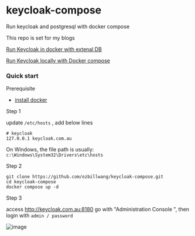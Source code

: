 # keycloak-compose

Run keycloak and postgresql with docker compose

This repo is set for my blogs

[Run Keycloak in docker with extenal DB](https://medium.com/@ozbillwang/run-keycloak-in-docker-with-extenal-db-1b504ad00eae)

[Run Keycloak locally with Docker compose](https://medium.com/@ozbillwang/run-keycloak-locally-with-docker-compose-db9a9f2fb437)

### Quick start

Prerequisite
* [install docker](https://docs.docker.com/engine/install/)

Step 1

update `/etc/hosts` , add below lines

```
# keycloak
127.0.0.1 keycloak.com.au
```

On Windows, the file path is usually: `c:\Windows\System32\Drivers\etc\hosts`

Step 2
```
git clone https://github.com/ozbillwang/keycloak-compose.git
cd keycloak-compose
docker compose up -d
```
Step 3

access http://keycloak.com.au:8180
go with "Administration Console ",  then login with `admin / password `

![image](https://github.com/ozbillwang/keycloak-compose/assets/8954908/0c213c2a-cd7d-4235-b68a-43ca3dc809ec)
